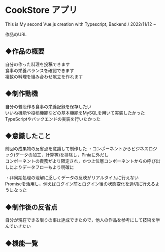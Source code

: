 # CookStore アプリ
This is My second Vue.js creation with Typescript, Backend  /  2022/11/12 ~
  
作品のURL  


## ◆作品の概要
自分の作った料理を投稿できます  
食事の栄養バランスを確認できます  
複数の料理を組み合わせ献立を作れます

## ◆制作動機
自分の普段作る食事の栄養記録を保存したい  
いいね機能や投稿機能などの基本機能をMySQLを用いて実装したかった  
TypeScriptやバックエンドの実装を行いたかった

## ◆意識したこと
前回の成果物の反省点を意識して制作した
・コンポーネントからビジネスロジック(データの加工，計算等)を排除し，Piniaに外だし  
コンポーネントの責務がより限定され，かつ上位層コンポーネントからの呼び出しによりデータフローもより明確に

・非同期処理の理解に乏しくデータの反映がリアルタイムに行えない  
Promiseを活用し，例えばログイン前とログイン後の状態変化を適切に行えるようになった

## ◆制作後の反省点
自分が現在できる限りの事は達成できたので，他人の作品を参考にして技術を学んでいきたい

## ◆機能一覧


